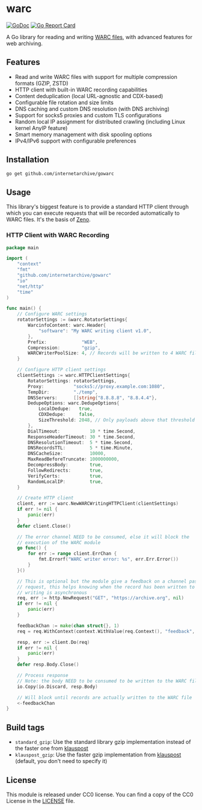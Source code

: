# warc

[![GoDoc](https://godoc.org/github.com/internetarchive/gowarc?status.svg)](https://godoc.org/github.com/internetarchive/gowarc)
[![Go Report Card](https://goreportcard.com/badge/github.com/internetarchive/gowarc)](https://goreportcard.com/report/github.com/internetarchive/gowarc)

A Go library for reading and writing [WARC files](https://iipc.github.io/warc-specifications/), with advanced features for web archiving.

## Features

- Read and write WARC files with support for multiple compression formats (GZIP, ZSTD)
- HTTP client with built-in WARC recording capabilities
- Content deduplication (local URL-agnostic and CDX-based)
- Configurable file rotation and size limits
- DNS caching and custom DNS resolution (with DNS archiving)
- Support for socks5 proxies and custom TLS configurations
- Random local IP assignment for distributed crawling (including Linux kernel AnyIP feature)
- Smart memory management with disk spooling options
- IPv4/IPv6 support with configurable preferences

## Installation

```bash
go get github.com/internetarchive/gowarc
```

## Usage

This library's biggest feature is to provide a standard HTTP client through which you can execute requests that will be recorded automatically to WARC files. It's the basis of [Zeno](https://github.com/internetarchive/Zeno).

### HTTP Client with WARC Recording

```go
package main

import (
	"context"
	"fmt"
	"github.com/internetarchive/gowarc"
	"io"
	"net/http"
	"time"
)

func main() {
	// Configure WARC settings
	rotatorSettings := &warc.RotatorSettings{
		WarcinfoContent: warc.Header{
			"software": "My WARC writing client v1.0",
		},
		Prefix:             "WEB",
		Compression:        "gzip",
		WARCWriterPoolSize: 4, // Records will be written to 4 WARC files in parallel, it helps maximize the disk IO on some hardware. To be noted, even if we have multiple WARC writers, WARCs are ALWAYS written by pair in the same file. (req/resp pair)
	}

	// Configure HTTP client settings
	clientSettings := warc.HTTPClientSettings{
		RotatorSettings: rotatorSettings,
		Proxy:           "socks5://proxy.example.com:1080",
		TempDir:         "./temp",
		DNSServers:      []string{"8.8.8.8", "8.8.4.4"},
		DedupeOptions: warc.DedupeOptions{
			LocalDedupe:   true,
			CDXDedupe:     false,
			SizeThreshold: 2048, // Only payloads above that threshold will be deduped
		},
		DialTimeout:           10 * time.Second,
		ResponseHeaderTimeout: 30 * time.Second,
		DNSResolutionTimeout:  5 * time.Second,
		DNSRecordsTTL:         5 * time.Minute,
		DNSCacheSize:          10000,
		MaxReadBeforeTruncate: 1000000000,
		DecompressBody:        true,
		FollowRedirects:       true,
		VerifyCerts:           true,
		RandomLocalIP:         true,
	}

	// Create HTTP client
	client, err := warc.NewWARCWritingHTTPClient(clientSettings)
	if err != nil {
		panic(err)
	}
	defer client.Close()

	// The error channel NEED to be consumed, else it will block the
	// execution of the WARC module
	go func() {
		for err := range client.ErrChan {
			fmt.Errorf("WARC writer error: %s", err.Err.Error())
		}
	}()

	// This is optional but the module give a feedback on a channel passed as context value "feedback" to the
	// request, this helps knowing when the record has been written to disk. If this is not used, the WARC
	// writing is asynchronous
	req, err := http.NewRequest("GET", "https://archive.org", nil)
	if err != nil {
		panic(err)
	}

	feedbackChan := make(chan struct{}, 1)
	req = req.WithContext(context.WithValue(req.Context(), "feedback", feedbackChan))

	resp, err := client.Do(req)
	if err != nil {
		panic(err)
	}
	defer resp.Body.Close()

	// Process response
	// Note: the body NEED to be consumed to be written to the WARC file.
	io.Copy(io.Discard, resp.Body)

	// Will block until records are actually written to the WARC file
	<-feedbackChan
}
```

## Build tags

- `standard_gzip`: Use the standard library gzip implementation instead of the faster one from [klauspost](https://github.com/klauspost/compress)
- `klauspost_gzip`: Use the faster gzip implementation from [klauspost](https://github.com/klauspost/compress) (default, you don't need to specify it)

## License

This module is released under CC0 license.
You can find a copy of the CC0 License in the [LICENSE](./LICENSE) file.
